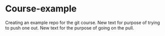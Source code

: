 # Course-example
Creating an example repo for the git course.
New text for purpose of trying to push one out. 
New text for the purpose of going on the pull.
